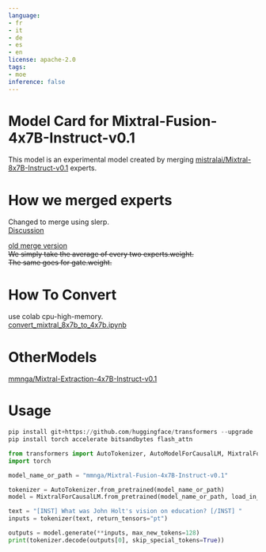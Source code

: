 ```yaml
---
language:
- fr
- it
- de
- es
- en
license: apache-2.0
tags:
- moe
inference: false
---
```

# Model Card for Mixtral-Fusion-4x7B-Instruct-v0.1
This model is an experimental model created by merging [mistralai/Mixtral-8x7B-Instruct-v0.1](https://huggingface.co/mistralai/Mixtral-8x7B-Instruct-v0.1) experts.

# How we merged experts
Changed to merge using slerp.  
[Discussion](https://huggingface.co/mmnga/Mixtral-Fusion-4x7B-Instruct-v0.1/discussions/2)

[old merge version](https://huggingface.co/mmnga/Mixtral-Fusion-4x7B-Instruct-v0.1/tree/v0.1.0)  
~~We simply take the average of every two experts.weight.~~  
~~The same goes for gate.weight.~~  

# How To Convert
use colab cpu-high-memory.  
[convert_mixtral_8x7b_to_4x7b.ipynb](https://huggingface.co/mmnga/Mixtral-Fusion-4x7B-Instruct-v0.1/blob/main/notebook/convert_mixtral_8x7b_to_4x7b.ipynb)

# OtherModels
[mmnga/Mixtral-Extraction-4x7B-Instruct-v0.1](https://huggingface.co/mmnga/Mixtral-Extraction-4x7B-Instruct-v0.1)
  
# Usage
~~~python
pip install git+https://github.com/huggingface/transformers --upgrade
pip install torch accelerate bitsandbytes flash_attn
~~~

~~~python
from transformers import AutoTokenizer, AutoModelForCausalLM, MixtralForCausalLM
import torch

model_name_or_path = "mmnga/Mixtral-Fusion-4x7B-Instruct-v0.1"

tokenizer = AutoTokenizer.from_pretrained(model_name_or_path)
model = MixtralForCausalLM.from_pretrained(model_name_or_path, load_in_8bit=True)

text = "[INST] What was John Holt's vision on education? [/INST] "
inputs = tokenizer(text, return_tensors="pt")

outputs = model.generate(**inputs, max_new_tokens=128)
print(tokenizer.decode(outputs[0], skip_special_tokens=True))

~~~
